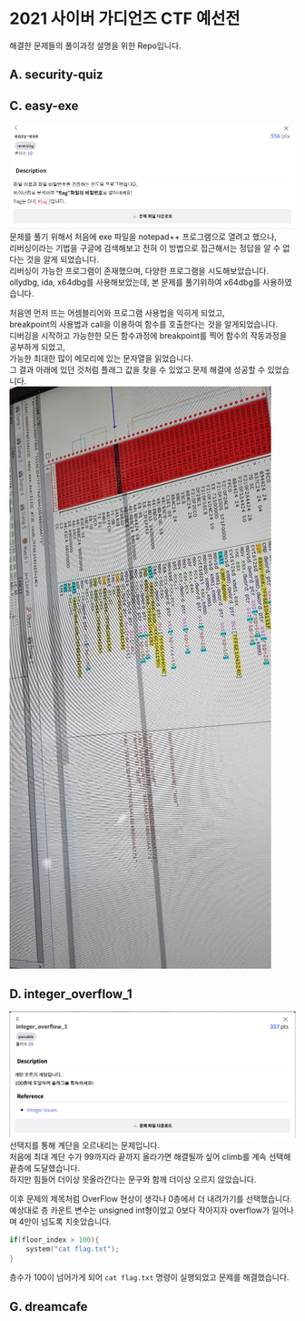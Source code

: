 # 2021 사이버 가디언즈 CTF 예선전
해결한 문제들의 풀이과정 설명을 위한 Repo입니다.



## A. security-quiz



## C. easy-exe
![C1](./images/C1.png)
문제를 풀기 위해서 처음에 exe 파일을 notepad++ 프로그램으로 열려고 했으나,\
리버싱이라는 기법을 구글에 검색해보고 전혀 이 방법으로 접근해서는 정답을 알 수 없다는 것을 알게 되었습니다.\
리버싱이 가능한 프로그램이 존재했으며, 다양한 프로그램을 시도해보았습니다.\
ollydbg, ida, x64dbg를 사용해보았는데, 본 문제를 풀기위하여 x64dbg를 사용하였습니다.

처음엔 먼저 뜨는 어셈블리어와 프로그램 사용법을 익히게 되었고,\
breakpoint의 사용법과 call을 이용하여 함수를 호출한다는 것을 알게되었습니다.\
디버깅을 시작하고 가능한한 모든 함수과정에 breakpoint를 찍어 함수의 작동과정을 공부하게 되었고,\
가능한 최대한 많이 메모리에 있는 문자열을 읽었습니다.\
그 결과 아래에 있던 것처럼 플래그 값을 찾을 수 있었고 문제 해결에 성공할 수 있었습니다.\
![C2](./images/C2.png)



## D. integer_overflow_1
![D1](./images/D1.png)
선택지를 통해 계단을 오르내리는 문제입니다.\
처음에 최대 계단 수가 99까지라 끝까지 올라가면 해결될까 싶어 climb를 계속 선택해 끝층에 도달했습니다.\
하지만 힘들어 더이상 못올라간다는 문구와 함께 더이상 오르지 않았습니다.

이후 문제의 제목처럼 OverFlow 현상이 생각나 0층에서 더 내려가기를 선택했습니다.\
예상대로 층 카운트 변수는 unsigned int형이었고 0보다 작아지자 overflow가 일어나며 4만이 넘도록 치솟았습니다.

```c
if(floor_index > 100){
    system("cat flag.txt");
}
```
층수가 100이 넘어가게 되어 `cat flag.txt` 명령이 실행되었고 문제를 해결했습니다.



## G. dreamcafe
